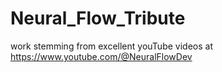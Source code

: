 # Neural_Flow_Tribute
work stemming from excellent youTube videos at https://www.youtube.com/@NeuralFlowDev
